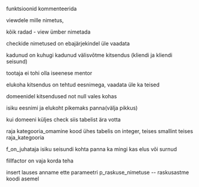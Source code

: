 funktsioonid kommenteerida

viewdele mille nimetus, 

kõik radad - view ümber nimetada

checkide nimetused on ebajärjekindel üle vaadata

kadunud on kuhugi kadunud välisvõtme kitsendus (kliendi ja kliendi seisund)

tootaja ei tohi olla iseenese mentor 

elukoha kitsendus on tehtud eesnimega, vaadata üle ka teised 

domeenidel kitsendused not null vales kohas

isiku eesnimi ja elukoht pikemaks panna(välja pikkus)

kui domeeni küljes check siis tabelist ära votta

raja kategooria_omamine kood ühes tabelis on integer, teises smallint teises raja_kategooria 

f_on_juhataja isiku seisundi kohta panna ka mingi kas elus või surnud 

fillfactor on vaja korda teha

insert lauses anname ette parameetri p_raskuse_nimetuse  -- raskusastme koodi asemel

